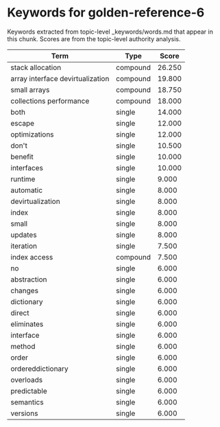 # Keywords for golden-reference-6

Keywords extracted from topic-level _keywords/words.md that appear in this chunk.
Scores are from the topic-level authority analysis.

| Term | Type | Score |
|------|------|-------|
| stack allocation | compound | 26.250 |
| array interface devirtualization | compound | 19.800 |
| small arrays | compound | 18.750 |
| collections performance | compound | 18.000 |
| both | single | 14.000 |
| escape | single | 12.000 |
| optimizations | single | 12.000 |
| don't | single | 10.500 |
| benefit | single | 10.000 |
| interfaces | single | 10.000 |
| runtime | single | 9.000 |
| automatic | single | 8.000 |
| devirtualization | single | 8.000 |
| index | single | 8.000 |
| small | single | 8.000 |
| updates | single | 8.000 |
| iteration | single | 7.500 |
| index access | compound | 7.500 |
| no | single | 6.000 |
| abstraction | single | 6.000 |
| changes | single | 6.000 |
| dictionary | single | 6.000 |
| direct | single | 6.000 |
| eliminates | single | 6.000 |
| interface | single | 6.000 |
| method | single | 6.000 |
| order | single | 6.000 |
| ordereddictionary | single | 6.000 |
| overloads | single | 6.000 |
| predictable | single | 6.000 |
| semantics | single | 6.000 |
| versions | single | 6.000 |
